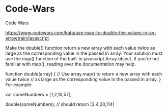 # Code-Wars
Code Wars

https://www.codewars.com/kata/use-map-to-double-the-values-in-an-array/train/javascript

Make the double() function return a new array with each value twice as large as the corresponding value in the passed in array. Your solution must use the map() function of the built-in javascript Array object. If you're not familiar with map(), reading over the documentation may help.

function double(array) { // Use array.map() to return a new array with each value twice // as large as the corresponding value in the passed in array. } For example:

var someNumbers = [1,2,10,57];

double(someNumbers); // should return [2,4,20,114]